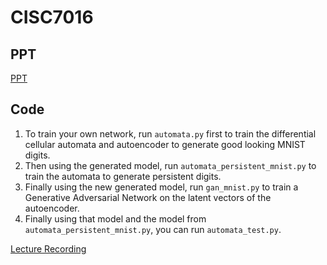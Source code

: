 # CISC7016
## PPT 

[PPT](./ppt/NCA-GAN.pptx)

## Code

1. To train your own network, run `automata.py` first to train the differential cellular automata and autoencoder to generate good looking MNIST digits. 
2. Then using the generated model, run `automata_persistent_mnist.py` to train the automata to generate persistent digits. 
3. Finally using the new generated model, run `gan_mnist.py` to train a Generative Adversarial Network on the latent vectors of the autoencoder. 
4. Finally using that model and the model from `automata_persistent_mnist.py`, you can run `automata_test.py`. 


[Lecture Recording](https://www.bilibili.com/video/BV1rh411W7na/)
